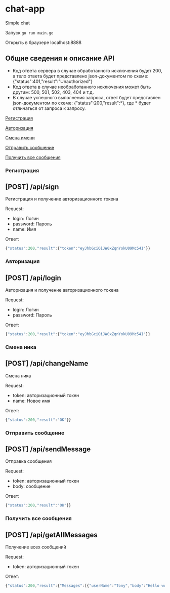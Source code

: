 # chat-app
Simple chat

Запуск  `go run main.go`

Открыть в браузере localhost:8888

Общие сведения и описание API
-------

- Код ответа сервера в случае обработанного исключения будет 200, а тело ответа будет представлено json-документом по схеме: {"status":401,"result":"Unauthorized"}
- Код ответа в случае необработанного исключения может быть другим: 500, 501, 502, 403, 404 и т.д.
- В случае успешного выполнения запроса, ответ будет представлен json-документом по схеме: {"status":200,"result":*}, где * будет отличаться от запроса к запросу.


[Регистрация](#sign)

[Авторизация](#login)

[Смена имени](#changeName)

[Отправить сообщение](#sendMessage)

[Получить все сообщения](#getAllMessages)


### Регистрация
<a name="sign">[POST] /api/sign</a>
--------
Регистрация и получение авторизационного токена

Request:
- login: Логин
- password: Пароль
- name: Имя

Ответ:
```javascript
{"status":200,"result":{"token":"eyJhbGciOiJW0xZqnYokU09Mc54I"}}
```
>

### Авторизация
<a name="login">[POST] /api/login</a>
--------
Авторизация и получение авторизационного токена

Request:
- login: Логин
- password: Пароль

Ответ:
```javascript
{"status":200,"result":{"token":"eyJhbGciOiJW0xZqnYokU09Mc54I"}}
```
>

### Смена ника
<a name="changeName">[POST] /api/changeName</a>
--------
Смена ника

Request:
- token: авторизационный токен
- name: Новое имя

Ответ:
```javascript
{"status":200,"result":"OK"}}
```
>

### Отправить сообщение
<a name="sendMessage">[POST] /api/sendMessage</a>
--------
Отправка сообщения

Request:
- token: авторизационный токен
- body: сообщение

Ответ:
```javascript
{"status":200,"result":"OK"}}
```
>

### Получить все сообщения
<a name="getAllMessages">[POST] /api/getAllMessages</a>
--------
Получение всех сообщений

Request:
- token: авторизационный токен

Ответ:
```javascript
{"status":200,"result":{"Messages":[{"userName":"Tony","body":"Hello world"}]}}
```
>
